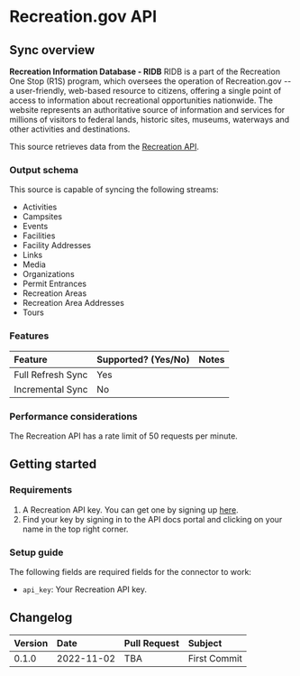 # Recreation.gov API

## Sync overview

**Recreation Information Database - RIDB** RIDB is a part of the Recreation One Stop (R1S) program,
which oversees the operation of Recreation.gov -- a user-friendly, web-based resource to citizens,
offering a single point of access to information about recreational opportunities nationwide. The
website represents an authoritative source of information and services for millions of visitors to
federal lands, historic sites, museums, waterways and other activities and destinations.

This source retrieves data from the [Recreation API](https://ridb.recreation.gov/landing).

### Output schema

This source is capable of syncing the following streams:

- Activities
- Campsites
- Events
- Facilities
- Facility Addresses
- Links
- Media
- Organizations
- Permit Entrances
- Recreation Areas
- Recreation Area Addresses
- Tours

### Features

| Feature           | Supported? \(Yes/No\) | Notes |
| :---------------- | :-------------------- | :---- |
| Full Refresh Sync | Yes                   |       |
| Incremental Sync  | No                    |       |

### Performance considerations

The Recreation API has a rate limit of 50 requests per minute.

## Getting started

### Requirements

1. A Recreation API key. You can get one by signing up [here](https://www.recreation.gov/).
2. Find your key by signing in to the API docs portal and clicking on your name in the top right
   corner.

### Setup guide

The following fields are required fields for the connector to work:

- `api_key`: Your Recreation API key.

## Changelog

| Version | Date       | Pull Request | Subject      |
| :------ | :--------- | :----------- | :----------- |
| 0.1.0   | 2022-11-02 | TBA          | First Commit |
